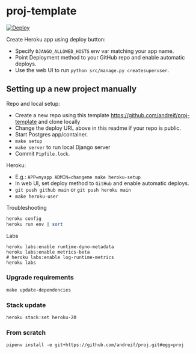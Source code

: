 # proj-template

[![Deploy](https://www.herokucdn.com/deploy/button.svg)](https://heroku.com/deploy?template=https://github.com/andreif/proj-template)

Create Heroku app using deploy button:

- Specify `DJANGO_ALLOWED_HOSTS` env var matching your app name.
- Point Deployment method to your GitHub repo and enable automatic deploys.
- Use the web UI to run `python src/manage.py createsuperuser`.

## Setting up a new project manually

Repo and local setup:

- Create a new repo using this template https://github.com/andreif/proj-template and clone locally
- Change the deploy URL above in this readme if your repo is public.
- Start Postgres app/container.
- `make setup`
- `make server` to run local Django server
- Commit `Pipfile.lock`.

Heroku:

- E.g.: `APP=myapp ADMIN=changeme make heroku-setup`
- In web UI, set deploy method to `GitHub` and enable automatic deploys.
- `git push github main` or `git push heroku main`
- `make heroku-user`

Troubleshooting

```sh
heroku config
heroku run env | sort
```

Labs

```
heroku labs:enable runtime-dyno-metadata
heroku labs:enable metrics-beta
# heroku labs:enable log-runtime-metrics
heroku labs
```

### Upgrade requirements

```
make update-dependencies
```

### Stack update

```
heroku stack:set heroku-20
```

### From scratch

```
pipenv install -e git+https://github.com/andreif/proj.git#egg=proj
```
